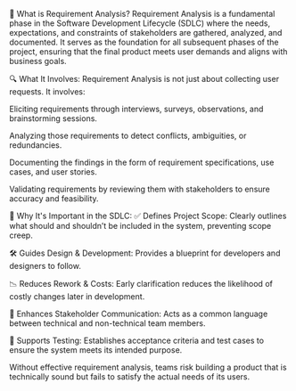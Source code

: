 📘 What is Requirement Analysis?
Requirement Analysis is a fundamental phase in the Software Development Lifecycle (SDLC) where the needs, expectations, and constraints of stakeholders are gathered, analyzed, and documented. It serves as the foundation for all subsequent phases of the project, ensuring that the final product meets user demands and aligns with business goals.

🔍 What It Involves:
Requirement Analysis is not just about collecting user requests. It involves:

Eliciting requirements through interviews, surveys, observations, and brainstorming sessions.

Analyzing those requirements to detect conflicts, ambiguities, or redundancies.

Documenting the findings in the form of requirement specifications, use cases, and user stories.

Validating requirements by reviewing them with stakeholders to ensure accuracy and feasibility.

🚀 Why It's Important in the SDLC:
✅ Defines Project Scope: Clearly outlines what should and shouldn’t be included in the system, preventing scope creep.

🛠️ Guides Design & Development: Provides a blueprint for developers and designers to follow.

📉 Reduces Rework & Costs: Early clarification reduces the likelihood of costly changes later in development.

🤝 Enhances Stakeholder Communication: Acts as a common language between technical and non-technical team members.

🧪 Supports Testing: Establishes acceptance criteria and test cases to ensure the system meets its intended purpose.

Without effective requirement analysis, teams risk building a product that is technically sound but fails to satisfy the actual needs of its users.
